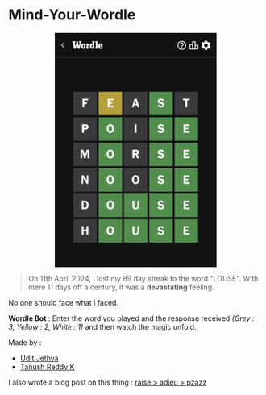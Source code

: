# Mind-Your-Wordle
<p align = "center">
  <img src="https://github.com/u-d-ash/Mind-Your-Wordle/blob/main/cry.jpg" align = "center" alt="drawing" width="321" height="465.5"/>
</p>

> On 11th April 2024, I lost my 89 day streak to the word "LOUSE". With mere 11 days off a century, it was a **devastating** feeling.

No one should face what I faced.

**Wordle Bot** : Enter the word you played and the response received *(Grey : 3, Yellow : 2, White : 1)* and then watch the magic unfold.

Made by :
* [Udit Jethva](https://github.com/u-d-ash)
* [Tanush Reddy K](https://github.com/flyingheights)

I also wrote a blog post on this thing : [raise > adieu > pzazz](https://u-d-ash.github.io/Bloggo/blogposts/wordle_bot/)
